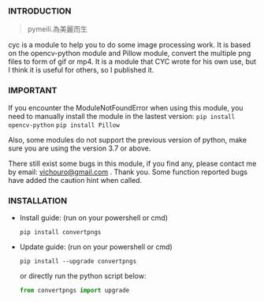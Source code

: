 ### INTRODUCTION
> pymeili.為美麗而生

cyc is a module to help you to do some image processing work. It is based on the opencv-python module and Pillow module, convert the multiple png files to form of gif or mp4. It is a module that CYC wrote for his own use, but I think it is useful for others, so I published it.

### IMPORTANT

If you encounter the ModuleNotFoundError when using this module, you need to manually install the module in the lastest version:
`pip install opencv-python`
`pip install Pillow`

Also, some modules do not support the previous version of python, make sure you are using the version 3.7 or above.

There still exist some bugs in this module, if you find any, please contact me by email: vichouro@gmail.com . Thank you. Some function reported bugs have added the caution hint when called.

### INSTALLATION
- Install guide: (run on your powershell or cmd)

    `pip install convertpngs`

- Update guide: (run on your powershell or cmd)

    `pip install --upgrade convertpngs`
    
    or directly run the python script below:
    ```python
    from convertpngs import upgrade
    ```


